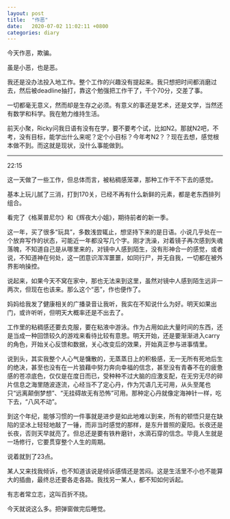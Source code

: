 ```yaml
---
layout: post
title:  "作恶"
date:   2020-07-02 11:02:11 +0800
categories: diary
---
```


今天作恶，欺骗。

虽是小恶，也是恶。

我还是没办法投入地工作。整个工作的兴趣没有提起来。我只想把时间都消磨过去，然后被deadline抽打，靠这个勉强把工作干了，干个70分，交差了事。

一切都毫无意义，然而却是生存之必须。有意义的事还是艺术，还是文学，当然还有数学和科学。我在勉力维持生活。

前天小聚，Ricky问我日语有没有在学，要不要考个试，比如N2。那就N2吧，不考，没有目标，能学出什么来呢？定个小目标？今年考N2？？现在去想，感觉根本做不到。而这就是现状，没什么事能做到。

----

22:15

这一天做了一些工作，但总体而言，被粘稠感笼罩，那种工作干不下去的感觉。

基本上玩儿腻了三消，打到170关，已经不再有什么新鲜的元素，都是老东西排列组合。

看完了《格莱普尼尔》和《辉夜大小姐》，期待前者的新一季。

这一年，买了很多“玩具”，多数浅尝辄止，想坚持下来的是日语。小说几乎处在一个放弃写作的状态，可能近一年都没写几个字。刚才洗澡，对着镜子再次感到失魂落魄，不知道自己是从哪里来的，对镜中人感到陌生，没有形神合一的感觉，或者说，不知道神在何处，这一团意识浑浑噩噩，如同行尸，并无自我，一切都在被外界影响操控。

说起来，如果今天不窝在家中，那也无法来到这里，虽然对镜中人感到陌生远非一两次，但现在也该来。那么这个“恶”，作也便作了。

妈妈给我发了健康相关的广播录音让我听，我实在不知说什么为好。明天如果出门，或许听听，但明天大概率还是不出去了。

工作里的粘稠感还要去克服，要在粘液中游泳。作为占用如此大量时间的东西，还是当成一种回馈较久的游戏来看待比较有意思。明天开始，还是要渐渐进入carry的角色，开始关心反馈和数据，关心改变后的效果，开始真正参与进事情里。

说到头，其实我整个人心气是慵散的，无蒸蒸日上的积极感，无一无所有死地后生的绝决，甚至也没有在一片狼藉中努力奔向幸福的信念，甚至没有青春不在的疲惫感的苍凉底色，仅仅是在度日而已，受种种不过大脑的应激支配，在无穷无尽的碎片信息之海里随波逐流，心经当不了定心丹，作为咒语几无可用，从头至尾也只“远离颠倒梦想”、“无挂碍故无有恐怖”可用。那种定心丹就像定海神针一样，吃下去，“八风不动”。

到这个年纪，能够习惯的一件事就是进步是如此地难以到来，所有的顿悟只是在缺陷的坚冰上轻轻地敲了一锤，而非当时感觉的那样，是东升普照的夏阳。长夜还是长夜，否则天早就亮了。但总还是要有铁杵磨针，水滴石穿的信念。毕竟人生就是一场修行，它要贯穿整个人生的周期。

说着就到了23点。

某人又来找我倾诉，也不知道该说是倾诉感情还是苦闷。这是生活里不小也不能算大的插曲，最终总还要各走各路。我找另一某人，都不知如何诉起。

有志者常立志，这叫百折不挠。

今天就说这么多。把弹窗做完后睡觉。
